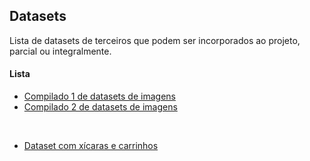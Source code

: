 ## Datasets

Lista de datasets de terceiros que podem ser incorporados ao projeto, parcial ou integralmente.

#### Lista

- [Compilado 1 de datasets de imagens](https://blog.cambridgespark.com/50-free-machine-learning-datasets-image-datasets-241852b03b49)
- [Compilado 2 de datasets de imagens](https://www.imageannotation.ai/blog/top-10-image-datasets-for-machine-learning)

&nbsp;

- [Dataset com xícaras e carrinhos](https://aivaslab.github.io/toybox/)
